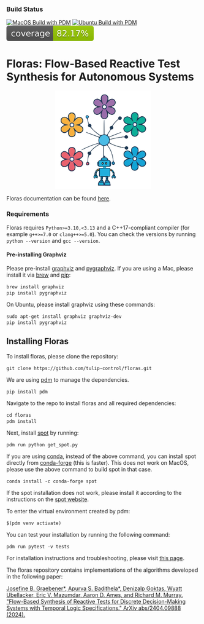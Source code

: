 ### Build Status
[![MacOS Build with PDM](https://github.com/jgraeb/floras/actions/workflows/test_pdm_env_macos.yaml/badge.svg)](https://github.com/jgraeb/floras/actions/workflows/test_pdm_env_macos.yaml)
[![Ubuntu Build with PDM](https://github.com/jgraeb/floras/actions/workflows/main.yaml/badge.svg)](https://github.com/jgraeb/floras/actions/workflows/main.yaml)
[![Coverage Status](./reports/coverage/coverage-badge.svg?dummy=8484744)](./reports/htmlcov/index.html)

# Floras: Flow-Based Reactive Test Synthesis for Autonomous Systems

<p align="center">
  <img src="https://raw.githubusercontent.com/jgraeb/floras/refs/heads/main/docs/logo.png" width="250" />
</p>

Floras documentation can be found [here](https://floras.readthedocs.io).

### Requirements
Floras requires `Python>=3.10,<3.13` and a C++17-compliant compiler (for example `g++>=7.0` or `clang++>=5.0`).
You can check the versions by running `python --version` and `gcc --version`.

#### Pre-installing Graphviz
Please pre-install [graphviz](https://graphviz.org) and [pygraphviz](https://pygraphviz.github.io).
If you are using a Mac, please install it via [brew](https://brew.sh) and [pip](https://pypi.org/project/pip/):
```
brew install graphviz
pip install pygraphviz
```
On Ubuntu, please install graphviz using these commands:
```
sudo apt-get install graphviz graphviz-dev
pip install pygraphviz
```

## Installing Floras

To install floras, please clone the repository:
```
git clone https://github.com/tulip-control/floras.git
```
We are using [pdm](https://pdm-project.org/en/latest/) to manage the dependencies.
```
pip install pdm
```
Navigate to the repo to install floras and all required dependencies:
```
cd floras
pdm install
```
Next, install [spot](https://spot.lre.epita.fr/) by running:
```
pdm run python get_spot.py
```
If you are using [conda](https://conda.org/), instead of the above command, you can install spot directly from [conda-forge](https://conda-forge.org/) (this is faster). This does not work on MacOS, please use the above command to build spot in that case.
```
conda install -c conda-forge spot
```
If the spot installation does not work, please install it according to the instructions on the [spot website](https://spot.lre.epita.fr/install.html).

To enter the virtual environment created by pdm:
```
$(pdm venv activate)
```
You can test your installation by running the following command:
```
pdm run pytest -v tests
```

For installation instructions and troubleshooting, please visit [this page](https://floras.readthedocs.io/en/latest/contributing/).


The floras repository contains implementations of the algorithms developed in the following paper:

[Josefine B. Graebener*, Apurva S. Badithela*, Denizalp Goktas, Wyatt Ubellacker, Eric V. Mazumdar, Aaron D. Ames, and Richard M. Murray. "Flow-Based Synthesis of Reactive Tests for Discrete Decision-Making Systems with Temporal Logic Specifications." ArXiv abs/2404.09888 (2024).](https://arxiv.org/abs/2404.09888)
